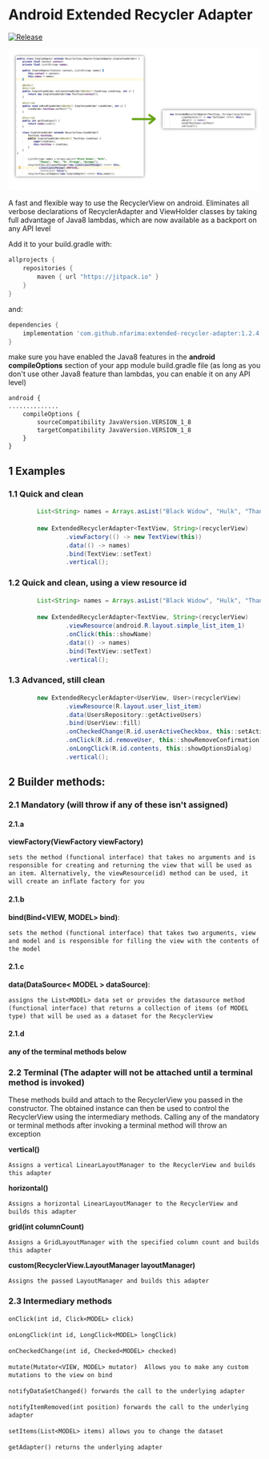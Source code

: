 # Android Extended Recycler Adapter
[![Release](https://jitpack.io/v/nfarima/extended-recycler-adapter.svg)](https://jitpack.io/#nfarima/extended-recycler-adapter)

![Recycler Adapter](https://github.com/nfarima/extended-recycler-adapter/blob/master/demo.png)



A fast and flexible way to use the RecyclerView on android. Eliminates all verbose declarations of RecyclerAdapter and ViewHolder classes by taking full advantage of Java8 lambdas, which are now available as a backport on any API level

Add it to your build.gradle with:
```gradle
allprojects {
    repositories {
        maven { url "https://jitpack.io" }
    }
}
```
and:

```gradle
dependencies {
    implementation 'com.github.nfarima:extended-recycler-adapter:1.2.4'
}
```

make sure you have enabled the Java8 features in the **android compileOptions** section of your app module build.gradle file
(as long as you don't use other Java8 feature than lambdas, you can enable it on any API level)
```
android {
..............
    compileOptions {
        sourceCompatibility JavaVersion.VERSION_1_8
        targetCompatibility JavaVersion.VERSION_1_8
    }
}
```

## 1 Examples

### 1.1 Quick and clean
```java
        List<String> names = Arrays.asList("Black Widow", "Hulk", "Thanos", "Maw", "Dr. Strange", "Dormamu");

        new ExtendedRecyclerAdapter<TextView, String>(recyclerView)
                .viewFactory(() -> new TextView(this))
                .data(() -> names)
                .bind(TextView::setText)
                .vertical();
```

### 1.2 Quick and clean, using a view resource id
```java
        List<String> names = Arrays.asList("Black Widow", "Hulk", "Thanos", "Maw", "Dr. Strange", "Dormamu");

        new ExtendedRecyclerAdapter<TextView, String>(recyclerView)
                .viewResource(android.R.layout.simple_list_item_1)
                .onClick(this::showName)
                .data(() -> names)
                .bind(TextView::setText)
                .vertical();
```

### 1.3 Advanced, still clean
```java
        new ExtendedRecyclerAdapter<UserView, User>(recyclerView)
                .viewResource(R.layout.user_list_item)
                .data(UsersRepository::getActiveUsers)
                .bind(UserView::fill)
                .onCheckedChange(R.id.userActiveCheckbox, this::setActive)
                .onClick(R.id.removeUser, this::showRemoveConfirmation)
                .onLongClick(R.id.contents, this::showOptionsDialog)
                .vertical();
```                


## 2 Builder methods:
### 2.1 Mandatory (will throw if any of these isn't assigned)

#### 2.1.a 
**viewFactory(ViewFactory<VIEW> viewFactory)**

    sets the method (functional interface) that takes no arguments and is responsible for creating and returning the view that will be used as an item. Alternatively, the viewResource(id) method can be used, it will create an inflate factory for you

#### 2.1.b
**bind(Bind<VIEW, MODEL> bind)**: 

    sets the method (functional interface) that takes two arguments, view and model and is responsible for filling the view with the contents of the model

#### 2.1.c
**data(DataSource< MODEL > dataSource)**: 

    assigns the List<MODEL> data set or provides the datasource method (functional interface) that returns a collection of items (of MODEL type) that will be used as a dataset for the RecyclerView

#### 2.1.d
**any of the terminal methods below**


### 2.2 Terminal (The adapter will not be attached until a terminal method is invoked)

These methods build and attach to the RecyclerView you passed in the constructor. The obtained instance can then be used to control the RecyclerView using the intermediary methods. Calling any of the mandatory or terminal methods after invoking a terminal method will throw an exception

**vertical()**

    Assigns a vertical LinearLayoutManager to the RecyclerView and builds this adapter

**horizontal()**

    Assigns a horizontal LinearLayoutManager to the RecyclerView and builds this adapter

**grid(int columnCount)**

    Assigns a GridLayoutManager with the specified column count and builds this adapter

**custom(RecyclerView.LayoutManager layoutManager)**

    Assigns the passed LayoutManager and builds this adapter


### 2.3 Intermediary methods

    onClick(int id, Click<MODEL> click)
    
    onLongClick(int id, LongClick<MODEL> longClick)
    
    onCheckedChange(int id, Checked<MODEL> checked)
    
    mutate(Mutator<VIEW, MODEL> mutator)  Allows you to make any custom mutations to the view on bind
    
    notifyDataSetChanged() forwards the call to the underlying adapter
    
    notifyItemRemoved(int position) forwards the call to the underlying adapter
    
    setItems(List<MODEL> items) allows you to change the dataset
    
    getAdapter() returns the underlying adapter
